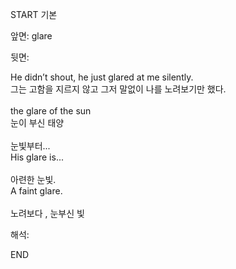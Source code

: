 START
기본

앞면:
glare


뒷면:
<div><div><div><div><div>He didn’t shout, he just glared at me silently. </div><div>그는 고함을 지르지 않고 그저 말없이 나를 노려보기만 했다.</div></div><div><br></div><div><div>the glare of the sun </div><div>눈이 부신 태양</div></div><div><br></div><div>눈빛부터...</div></div><div><div>His glare is...</div></div></div><div><br></div><div>아련한 눈빛.</div></div><div><div>A faint glare.</div></div><div><br></div><div>노려보다 , 눈부신 빛</div>


해석:

END